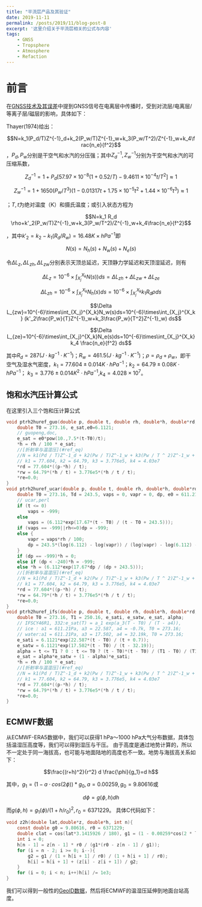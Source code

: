 ```yaml
---
title: "平流层产品及其验证"
date: 2019-11-11
permalink: /posts/2019/11/blog-post-8
excerpt: '这里介绍关于平流层相关的公式与内容'
tags:
    - GNSS
    - Tropsphere
    - Atmosphere
    - Refaction
---
```


前言
===
在[GNSS技术及其误差](https://niphy.github.io/posts/2019/11/blog-post-6)中提到GNSS信号在电离层中传播时，受到对流层/电离层/等离子层/磁层的影响，具体如下：

Thayer(1974)给出：

<span id="ref_eq"></span>

$$N=k_1(P_d/T)Z^{-1}_d+k_2(P_w/T)Z^{-1}_w+k_3(P_w/T^2)/Z^{-1}_w+k_4\frac{n_e}{f^2}$$
，$P_d, P_w$分别是干空气和水汽的分压强；其中$Z^{-1}_d, Z^{-1}_w$分别为干空气和水汽的可压缩系数，

$$Z^{-1}_d=1+P_d[57.97 \times 10^{-8}(1+0.52/T)-9.4611\times 10^{-4}t/T^2]\approx 1$$

$$Z^{-1}_w=1+1650(P_w/T^3)(1-0.01317 t+1.75 \times 10^{-5} t^2 +1.44 \times 10^{-6} t^3)\approx 1$$

；$T, t$为绝对温度（K）和摄氏温度；或引入状态方程为

$$N=k_1 R_d \rho+k'_2(P_w/T)Z^{-1}_w+k_3(P_w/T^2)/Z^{-1}_w+k_4\frac{n_e}{f^2}$$

，其中$k'_2=k_2-k_1(R_d/R_w)=16.48 K\times hPa^{-1}$即

$$N(s)=N_h(s)+N_w(s)+N_e(s)$$

令$\Delta L_z, \Delta L_{zh}, \Delta L_{zw}$分别表示天顶总延迟，天顶静力学延迟和天顶湿延迟，则有

$$\Delta L_z=10^{-6}\times\int_{X_j}^{X_k}N(s))ds=\Delta L_{zh}+\Delta L_{zw}+\Delta L_{ze}$$

<span id="dry"></span>

$$\Delta L_{zh}=10^{-6}\times\int_{X_j}^{X_k}N_h(s)ds=10^{-6}\times\int_{X_j}^{X_k} k_1 R_d \rho ds$$

<span id="wet"></span>

$$\Delta L_{zw}=10^{-6}\times\int_{X_j}^{X_k}N_w(s)ds=10^{-6}\times\int_{X_j}^{X_k} (k'_2\frac{P_w}{T}Z^{-1}_w+k_3\frac{P_w}{T^2}Z^{-1}_w) ds$$

<span id="N_iono"></span>

$$\Delta L_{ze}=10^{-6}\times\int_{X_j}^{X_k}N_e(s)ds=10^{-6}\times\int_{X_j}^{X_k} k_4 \frac{n_e}{f^2} ds$$

其中$R_d=287(J\cdot kg^{-1}\cdot K^{-1})$；$R_w=461.5(J\cdot kg^{-1}\cdot K^{-1})$；$\rho=\rho_d+\rho_w$，即干空气及湿水气密度，$k_1=77.604\pm0.014 K \cdot hPa^{-1}$；$k_2=64.79\pm0.08 K \cdot hPa^{-1}$； $k_3=3.776\pm0.014K^2 \cdot hPa^{-1}$,$k_4=4.028\times 10^7$。

## 饱和水汽压计算公式

在这里引入三个饱和压计算公式

```c
void ptrh2huref_guo(double p, double t, double rh, double*h, double*rd,double*rw,double*re){
	double T0 = 273.16, e_sat,e0=6.1121;
	// guopeng,doc,
	e_sat = e0*pow(10.,7.5*(t-T0)/t);
	*h = rh / 100 * e_sat;
	//[折射率与温湿压](#ref_eq)
	//N = k1(Pd / T)Z^-1_d + k2(Pw / T)Z^-1_w + k3(Pw / T ^ 2)Z^-1_w + k4 ne / f ^ 2, Z^-1_d = Z^-1_w = 1
	// k1 = 77.604, k2 = 64.79, k3 = 3.776e5, k4 = 4.03e7
	*rd = 77.604*((p-*h) / t);
	*rw = 64.79*(*h / t) + 3.776e5*(*h / t / t);
	*re=0.0;
}
void ptrh2huref_ucar(double p, double t, double rh, double*h, double*rd,double*rw,double*re){
	double T0 = 273.16, Td = 243.5, vaps = 0, vapr = 0, dp, e0 = 611.21;
	// ucar,perl
	if (t <= 0)
		vaps = -999; 
	else 
		vaps = (6.112*exp(17.67*(t - T0) / (t - T0 + 243.5)));
	if (vaps == -999||rh<=0)dp = -999;
	else {
		vapr = vaps*rh / 100;
		dp = 243.5*(log(6.112) - log(vapr)) / (log(vapr) - log(6.112) - 17.67);
	}
	if (dp == -999)*h = 0;
	else if (dp < -240)*h = -999;
	else *h = (6.112*exp(17.67*dp / (dp + 243.5)));
	//[折射率与温湿压](#ref_eq)
	//N = k1(Pd / T)Z^-1_d + k2(Pw / T)Z^-1_w + k3(Pw / T ^ 2)Z^-1_w + k4 ne / f ^ 2, Z^-1_d = Z^-1_w = 1
	// k1 = 77.604, k2 = 64.79, k3 = 3.776e5, k4 = 4.03e7
	*rd = 77.604*((p-*h) / t);
	*rw = 64.79*(*h / t) + 3.776e5*(*h / t / t);
	*re=0.0;
}
void ptrh2huref_ifs(double p, double t, double rh, double*h, double*rd,double*rw,double*re){
	double T0 = 273.16, T1 = 250.16, e_sati, e_satw, e_sat, alpha;
	// IFSCY46R1, 332:e_sat(T) = a_1 exp(a_3(T - T0) / (T - a4)),
	// ice : a1 = 611.21Pa, a3 = 22.587, a4 = -0.7k, T0 = 273.16;
	// water:a1 = 611.21Pa, a3 = 17.502, a4 = 32.19k, T0 = 273.16;
	e_sati = 6.1121*exp(22.587*(t - T0) / (t + 0.7));
	e_satw = 6.1121*exp(17.502*(t - T0) / (t - 32.19));
	alpha = t <= T1 ? 0 : t <= T0 ? (t - T0)*(t - T0) / (T1 - T0) / (T1 - T0) : 1.0;
	e_sat = alpha*e_satw + (1 - alpha)*e_sati;
	*h = rh / 100 * e_sat;
	//[折射率与温湿压](#ref_eq)
	//N = k1(Pd / T)Z^-1_d + k2(Pw / T)Z^-1_w + k3(Pw / T ^ 2)Z^-1_w + k4 ne / f ^ 2, Z^-1_d = Z^-1_w = 1
	// k1 = 77.604, k2 = 64.79, k3 = 3.776e5, k4 = 4.03e7
	*rd = 77.604*((p-*h) / t);
	*rw = 64.79*(*h / t) + 3.776e5*(*h / t / t);
	*re=0.0;
}
```

## ECMWF数据

从ECMWF-ERA5数据中，我们可以获得1 hPa～1000 hPa大气分布数据，具体包括温湿压高度等，我们可以得到湿压与干压。
由于高度是通过地势计算的，所以不一定处于同一海拔高，也可能与地面陆地的高度也不一致。地势与海拔高关系如下：

$$\frac{(r+h)^2}{r^2} d \frac{\phi}{g_1}=d h$$

其中，$g_1=(1 - a \cdot cos(2  \phi))*g_0, a=0.00259, g_0= 9.80616$或

$$ d \phi=g(\phi,h)d h$$

而$g(\phi,h)=g_1(\phi) / (1 + h/r_0)^2,r_0=6371229$。
具体C代码如下：
```c
void z2h(double lat,double*z, double*h, int n){
	const double g0 = 9.80616, r0 = 6371229;
	double clat = cos(lat*3.1415926 / 180), g1 = (1 - 0.00259*cos(2 * lat*3.1415926 / 180))*g0, g2 = 0;
	int i = 0;
	h[n - 1] = z[n - 1] * r0 / (g1*(r0 - z[n - 1] / g1));
	for (i = n - 2; i >= 0; i--){
		g2 = g1 / (1 + h[i + 1] / r0) / (1 + h[i + 1] / r0);
		h[i] = h[i + 1] + (z[i] - z[i + 1]) / g2;
	}
	for (i = 0; i < n; i++)h[i] /= 1e3;
}
```
我们可以得到一般性的[GeoID数据](http://bgi.omp.obs-mip.fr/data-products/Grids-and-models/regional_gravity_anomaly_grids)，然后将ECMWF的温湿压延伸到地面台站高度。
